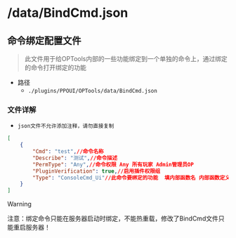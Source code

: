 # /data/BindCmd.json

## 命令绑定配置文件

> 此文件用于给OPTools内部的一些功能绑定到一个单独的命令上，通过绑定的命令打开绑定的功能

- 路径
  - `./plugins/PPOUI/OPTools/data/BindCmd.json`

### 文件详解

- `json文件不允许添加注释，请勿直接复制`  

```json
[
    {
        "Cmd": "test",//命令名称
        "Describe": "测试",//命令描述
        "PermType": "Any",//命令权限 Any 所有玩家 Admin管理员OP
        "PluginVerification": true,//启用插件权限组
        "Type": "ConsoleCmd_Ui"//此命令要绑定的功能  填内部函数名 内部函数定义在首页
    }
]
```

> [!warning]
> 注意：绑定命令只能在服务器启动时绑定，不能热重载，修改了BindCmd文件只能重启服务器！
